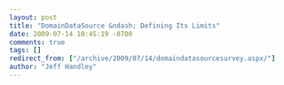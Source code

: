 ```yaml
---
layout: post
title: "DomainDataSource &ndash; Defining Its Limits"
date: 2009-07-14 10:45:19 -0700
comments: true
tags: []
redirect_from: ["/archive/2009/07/14/domaindatasourcesurvey.aspx/"]
author: "Jeff Handley"
---
```


